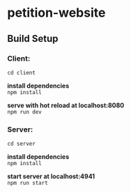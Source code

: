 # petition-website

## Build Setup

### Client:
`cd client`

**install dependencies**  
`npm install`

**serve with hot reload at localhost:8080**  
`npm run dev`


### Server:
`cd server`

**install dependencies**  
`npm install`

**start server at localhost:4941**  
`npm run start`




